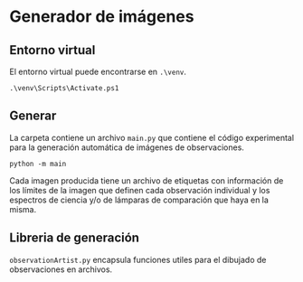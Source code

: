 # Generador de imágenes

## Entorno virtual 

El entorno virtual puede encontrarse en `.\venv`.
```
.\venv\Scripts\Activate.ps1
```

## Generar

La carpeta contiene un archivo `main.py` que contiene el código experimental para la generación automática de imágenes de observaciones.

```
python -m main 
```

Cada imagen producida tiene un archivo de etiquetas con información de los límites de la imagen que definen cada observación individual y los espectros de ciencia y/o de lámparas de comparación que haya en la misma.

## Libreria de generación

`observationArtist.py` encapsula funciones utiles para el dibujado de observaciones en archivos.